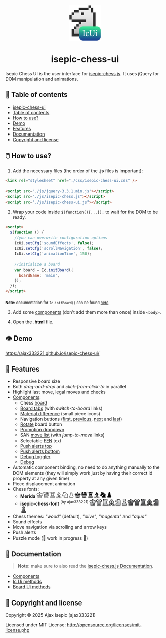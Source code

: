 <p align="center"><a href="https://github.com/ajax333221/isepic-chess-ui"><img width="100" src="https://github.com/ajax333221/isepic-chess-ui/raw/master/css/images/ic_ui_logo.png" alt="IcUi logo"></a></p>

<h1 align="center">isepic-chess-ui</h1>

Isepic Chess UI is the user interface for [isepic-chess.js](https://github.com/ajax333221/isepic-chess). It uses jQuery for DOM manipulation and animations.

## :pushpin: Table of contents

- [isepic-chess-ui](https://github.com/ajax333221/isepic-chess-ui#isepic-chess-ui)
- [Table of contents](https://github.com/ajax333221/isepic-chess-ui#pushpin-table-of-contents)
- [How to use?](https://github.com/ajax333221/isepic-chess-ui#computer_mouse-how-to-use)
- [Demo](https://github.com/ajax333221/isepic-chess-ui#eye-demo)
- [Features](https://github.com/ajax333221/isepic-chess-ui#rocket-features)
- [Documentation](https://github.com/ajax333221/isepic-chess-ui#book-documentation)
- [Copyright and license](https://github.com/ajax333221/isepic-chess-ui#page_facing_up-copyright-and-license)

## :computer_mouse: How to use?

1. Add the necessary files (the order of the **.js** files is important):

```html
<link rel="stylesheet" href="./css/isepic-chess-ui.css" />

<script src="./js/jquery-3.3.1.min.js"></script>
<script src="./js/isepic-chess.js"></script>
<script src="./js/isepic-chess-ui.js"></script>
```

2. Wrap your code inside `$(function(){...});` to wait for the DOM to be ready.

```html
<script>
  $(function () {
    //you can overwrite configuration options
    IcUi.setCfg('soundEffects', false);
    IcUi.setCfg('scrollNavigation', false);
    IcUi.setCfg('animationTime', 150);

    //initialize a board
    var board = Ic.initBoard({
      boardName: 'main',
    });
  });
</script>
```

<sub>**Note:** documentation for `Ic.initBoard()` can be found [here](https://github.com/ajax333221/isepic-chess/blob/master/docs/ic-methods.md#ic-methods).</sub>

3. Add some [components](https://ajax333221.github.io/isepic-chess-ui/components.html) (don't add them more than once) inside `<body>`.

4. Open the **.html** file.

## :eye: Demo

https://ajax333221.github.io/isepic-chess-ui/

## :rocket: Features

- Responsive board size
- Both _drag-and-drop_ and _click-from-click-to_ in parallel
- Highlight last move, legal moves and checks
- [Components](https://ajax333221.github.io/isepic-chess-ui/components.html):
  - Chess [board](https://ajax333221.github.io/isepic-chess-ui/components.html#board)
  - [Board tabs](https://ajax333221.github.io/isepic-chess-ui/components.html#board_tabs) (with _switch-to-board_ links)
  - [Material difference](https://ajax333221.github.io/isepic-chess-ui/components.html#material_diff) (small piece icons)
  - Navigation buttons ([first](https://ajax333221.github.io/isepic-chess-ui/components.html#first), [previous](https://ajax333221.github.io/isepic-chess-ui/components.html#previous), [next](https://ajax333221.github.io/isepic-chess-ui/components.html#next) and [last](https://ajax333221.github.io/isepic-chess-ui/components.html#last))
  - [Rotate](https://ajax333221.github.io/isepic-chess-ui/components.html#rotate) board button
  - [Promotion dropdown](https://ajax333221.github.io/isepic-chess-ui/components.html#promote)
  - SAN [move list](https://ajax333221.github.io/isepic-chess-ui/components.html#move_list) (with _jump-to-move_ links)
  - Selectable [FEN](https://ajax333221.github.io/isepic-chess-ui/components.html#fen) text
  - [Push alerts top](https://ajax333221.github.io/isepic-chess-ui/components.html#push_alerts_top)
  - [Push alerts bottom](https://ajax333221.github.io/isepic-chess-ui/components.html#push_alerts_bottom)
  - [Debug toggler](https://ajax333221.github.io/isepic-chess-ui/components.html#debug_toggler)
  - [Debug](https://ajax333221.github.io/isepic-chess-ui/components.html#debug)
- Automatic component binding, no need to do anything manually to the DOM elements (they will simply work just by having their correct id property at any given time)
- Piece displacement animation
- Chess fonts:
  - **Merida** <img src="./css/images/chess-fonts/merida/wk.png" width="20"><img src="./css/images/chess-fonts/merida/wq.png" width="20"><img src="./css/images/chess-fonts/merida/wr.png" width="20"><img src="./css/images/chess-fonts/merida/wb.png" width="20"><img src="./css/images/chess-fonts/merida/wn.png" width="20"><img src="./css/images/chess-fonts/merida/wp.png" width="20"><img src="./css/images/chess-fonts/merida/bk.png" width="20"><img src="./css/images/chess-fonts/merida/bq.png" width="20"><img src="./css/images/chess-fonts/merida/br.png" width="20"><img src="./css/images/chess-fonts/merida/bb.png" width="20"><img src="./css/images/chess-fonts/merida/bn.png" width="20"><img src="./css/images/chess-fonts/merida/bp.png" width="20">
  - **isepic-chess-font** <sup>(by ajax333221)</sup> <img src="./css/images/chess-fonts/isepic/wk.png" width="20"><img src="./css/images/chess-fonts/isepic/wq.png" width="20"><img src="./css/images/chess-fonts/isepic/wr.png" width="20"><img src="./css/images/chess-fonts/isepic/wb.png" width="20"><img src="./css/images/chess-fonts/isepic/wn.png" width="20"><img src="./css/images/chess-fonts/isepic/wp.png" width="20"><img src="./css/images/chess-fonts/isepic/bk.png" width="20"><img src="./css/images/chess-fonts/isepic/bq.png" width="20"><img src="./css/images/chess-fonts/isepic/br.png" width="20"><img src="./css/images/chess-fonts/isepic/bb.png" width="20"><img src="./css/images/chess-fonts/isepic/bn.png" width="20"><img src="./css/images/chess-fonts/isepic/bp.png" width="20">
- Chess themes: _"wood"_ (default), _"olive"_, _"magenta"_ and _"aqua"_
- Sound effects
- Move navigation via scrolling and arrow keys
- Push alerts
- Puzzle mode (:construction: work in progress :construction:)

## :book: Documentation

> **Note:** make sure to also read the [isepic-chess.js Documentation](https://github.com/ajax333221/isepic-chess#book-documentation).

- [Components](https://ajax333221.github.io/isepic-chess-ui/components.html)
- [Ic Ui methods](https://github.com/ajax333221/isepic-chess-ui/blob/master/docs/ic-ui-methods.md#ic-ui-methods)
- [Board Ui methods](https://github.com/ajax333221/isepic-chess-ui/blob/master/docs/board-ui-methods.md#board-ui-methods)

## :page_facing_up: Copyright and license

Copyright © 2025 Ajax Isepic (ajax333221)

Licensed under MIT License: http://opensource.org/licenses/mit-license.php
